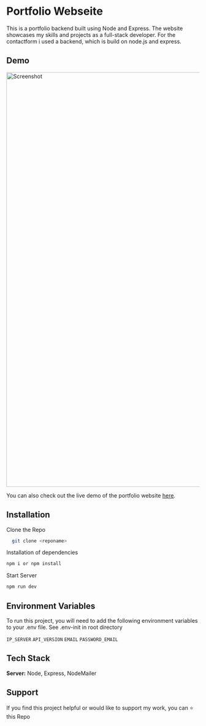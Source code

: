# Portfolio Webseite

This is a portfolio backend built using Node and Express. The website showcases my skills and projects as a full-stack developer. For the contactform i used a backend, which is build on node.js and express.

## Demo

<img src="./screenshot.jpg" alt="Screenshot" width="1080"/>

You can also check out the live demo of the portfolio website [here](https://claudiostuardo.netlify.app/).

## Installation

Clone the Repo

```bash
  git clone <reponame>
```

Installation of dependencies

```bash
npm i or npm install
```

Start Server

```bash
npm run dev
```

## Environment Variables

To run this project, you will need to add the following environment variables to your .env file. See .env-init in root directory

`IP_SERVER`
`API_VERSION`
`EMAIL`
`PASSWORD_EMAIL`

## Tech Stack

**Server:** Node, Express, NodeMailer

## Support

If you find this project helpful or would like to support my work, you can ⭐ this Repo
